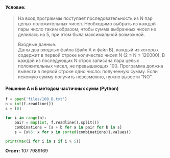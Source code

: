 #### Условие:
> На вход программы поступает последовательность из N пар целых положительных чисел. Необходимо выбрать из каждой пары число таким образом, чтобы сумма выбранных чисел не делилась на 5, при этом была максимальной возможной. 
> 
> Входные данные.  
> Даны два входных файла (файл A и файл B), каждый из которых содержит в первой строке количество чисел N (2 ≤ N ≤ 120000). В каждой из последующих N строк записана пара целых положительных чисел, не превышающих 100. 
> Программа должна вывести в первой строке одно число: полученную сумму. 
> Если искомую сумму получить невозможно, нужно вывести “NO”. 

#### Решение А и Б методом частичных сумм (Python)
```python
f = open('files/108_B.txt')
n = int(f.readline())
s = [0]

for i in range(n):
    pair = map(int, f.readline().split())
    combinations = [a + b for a in pair for b in s]
    s = {x%5: x for x in sorted(combinations)}.values()

print(max(i for i in s if i % 5))
```

**Ответ:** 107 7989169
